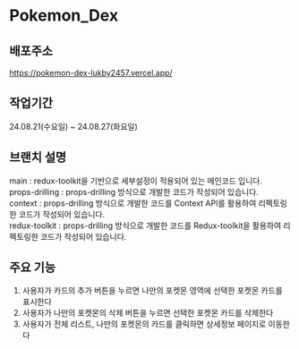 # Pokemon_Dex

## 배포주소
<https://pokemon-dex-lukby2457.vercel.app/>

## 작업기간
24.08.21(수요일) ~ 24.08.27(화요일)

## 브랜치 설명
main : redux-toolkit을 기반으로 세부설정이 적용되어 있는 메인코드 입니다.<br/>
props-drilling : props-drilling 방식으로 개발한 코드가 작성되어 있습니다.<br/>
context : props-drilling 방식으로 개발한 코드를 Context API를 활용하여 리펙토링한 코드가 작성되어 있습니다.<br/>
redux-toolkit : props-drilling 방식으로 개발한 코드를 Redux-toolkit을 활용하여 리펙토링한 코드가 작성되어 있습니다.

## 주요 기능
1. 사용자가 카드의 추가 버튼을 누르면 나만의 포켓몬 영역에 선택한 포켓몬 카드를 표시한다
2. 사용자가 나만의 포켓몬의 삭제 버튼을 누르면 선택한 포켓몬 카드를 삭제한다
3. 사용자가 전체 리스트, 나만의 포켓몬의 카드를 클릭하면 상세정보 페이지로 이동한다
